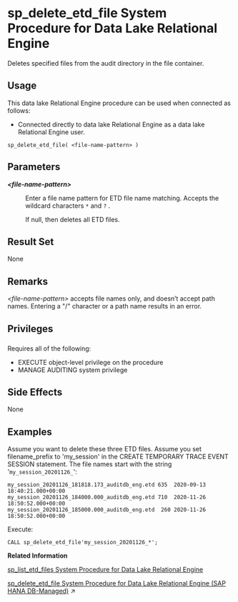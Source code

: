 <!-- loiod2e6eeca3f2448159215eead4f812adf -->

# sp\_delete\_etd\_file System Procedure for Data Lake Relational Engine

Deletes specified files from the audit directory in the file container.



<a name="loiod2e6eeca3f2448159215eead4f812adf__section_p4t_vqn_14b"/>

## Usage

This data lake Relational Engine procedure can be used when connected as follows:

-   Connected directly to data lake Relational Engine as a data lake Relational Engine user.



```
sp_delete_etd_file( <file-name-pattern> )
```



<a name="loiod2e6eeca3f2448159215eead4f812adf__sp_delete_etd_file_parm1"/>

## Parameters


<dl>
<dt><b>

*<file-name-pattern\>*

</b></dt>
<dd>

Enter a file name pattern for ETD file name matching. Accepts the wildcard characters `*` and `?` .

If null, then deletes all ETD files.



</dd>
</dl>



<a name="loiod2e6eeca3f2448159215eead4f812adf__sp_delete_etd_file_result1"/>

## Result Set

None



<a name="loiod2e6eeca3f2448159215eead4f812adf__sp_delete_etd_file_remarks1"/>

## Remarks

*<file-name-pattern\>* accepts file names only, and doesn’t accept path names. Entering a "/" character or a path name results in an error.



<a name="loiod2e6eeca3f2448159215eead4f812adf__sp_delete_etd_file_priv1"/>

## Privileges



### 

Requires all of the following:

-   EXECUTE object-level privilege on the procedure
-   MANAGE AUDITING system privilege



<a name="loiod2e6eeca3f2448159215eead4f812adf__sp_delete_etd_file_sideeffects1"/>

## Side Effects

None



<a name="loiod2e6eeca3f2448159215eead4f812adf__sp_delete_etd_file_example1"/>

## Examples

Assume you want to delete these three ETD files. Assume you set filename\_prefix to 'my\_session' in the CREATE TEMPORARY TRACE EVENT SESSION statement. The file names start with the string '`my_session_20201126_`':

```
my_session_20201126_181818.173_auditdb_eng.etd 635  2020-09-13 18:40:21.000+00:00
my_session_20201126_184000.000_auditdb_eng.etd 710  2020-11-26 18:50:52.000+00:00
my_session_20201126_185000.000_auditdb_eng.etd  260 2020-11-26 18:50:52.000+00:00
```

Execute:

```
CALL sp_delete_etd_file'my_session_20201126_*';
```

**Related Information**  


[sp\_list\_etd\_files System Procedure for Data Lake Relational Engine](sp-list-etd-files-system-procedure-for-data-lake-relational-engine-5f0eb4a.md "Lists the event trace data (ETD) files logged to the file container by database auditing.")

[sp_delete_etd_file System Procedure for Data Lake Relational Engine (SAP HANA DB-Managed)](https://help.sap.com/viewer/a898e08b84f21015969fa437e89860c8/2024_1_QRC/en-US/ee5019e64a0247cbaf7c8cde5905b3a2.html "Deletes specified files from the audit directory in the file container.") :arrow_upper_right:

